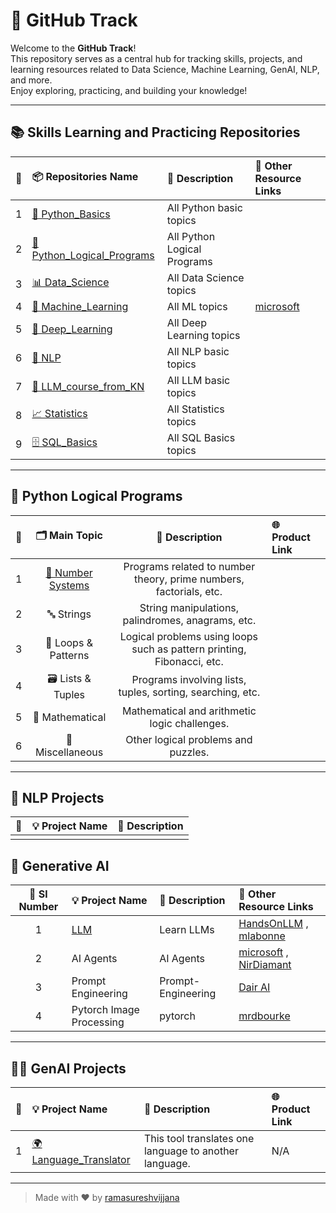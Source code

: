# 🚀 GitHub Track

Welcome to the **GitHub Track**!  
This repository serves as a central hub for tracking skills, projects, and learning resources related to Data Science, Machine Learning, GenAI, NLP, and more.  
Enjoy exploring, practicing, and building your knowledge!

---

## 📚 Skills Learning and Practicing Repositories

| 🔢 | 📦 Repositories Name | 📝 Description |🔗 Other Resource Links |
|:-----------:|:---------------------|:--------------|:--------------|
| 1 | [🐍 Python_Basics](https://github.com/ramasureshvijjana/Python_Basics) | All Python basic topics |  |
| 2 | [🐍 Python_Logical_Programs](https://github.com/ramasureshvijjana/Python_Basics/tree/main/python_logical_programs) | All Python Logical Programs ||
| 3 | [📊 Data_Science](https://github.com/ramasureshvijjana/Data_Science) | All Data Science topics ||
| 4 | [🤖 Machine_Learning](https://github.com/ramasureshvijjana) | All ML topics | [microsoft](https://github.com/microsoft/ML-For-Beginners)|
| 5 | [🧠 Deep_Learning](https://github.com/ramasureshvijjana) | All Deep Learning topics ||
| 6 | [💬 NLP](https://github.com/ramasureshvijjana/NLP) | All NLP basic topics ||
| 7 | [🦙 LLM_course_from_KN](https://github.com/ramasureshvijjana/LLM_course_from_KN) | All LLM basic topics ||
| 8 | [📈 Statistics](https://github.com/ramasureshvijjana/Statistics) | All Statistics topics ||
| 9 | [🗄️ SQL_Basics](https://github.com/ramasureshvijjana/SQL_Basics) | All SQL Basics topics ||

---

## 🧩 Python Logical Programs

| 🔢 | 🗂️ Main Topic | 📝 Description | 🌐 Product Link |
|:-----------:|:-------------:|:--------------:|:--------------|
| 1 | [🔢 Number Systems](https://github.com/ramasureshvijjana/Python_Basics/tree/main/python_logical_programs/01_Number_systems) | Programs related to number theory, prime numbers, factorials, etc. ||
| 2 | 🔤 Strings | String manipulations, palindromes, anagrams, etc. ||
| 3 | 🔄 Loops & Patterns | Logical problems using loops such as pattern printing, Fibonacci, etc. ||
| 4 | 🗃️ Lists & Tuples | Programs involving lists, tuples, sorting, searching, etc. ||
| 5 | 🧮 Mathematical | Mathematical and arithmetic logic challenges. ||
| 6 | 🧰 Miscellaneous | Other logical problems and puzzles. ||

---

## 💬 NLP Projects

| 🔢 | 💡 Project Name | 📝 Description |
|:-----------:|:---------------|:--------------|
|  |  |  |

## 🤖 Generative AI

| 🔢 Sl Number | 💡 Project Name | 📝 Description | 🔗 Other Resource Links |
|:-----------:|:----------------|:---------------|:------------------------|
| 1 | [LLM](https://github.com/ramasureshvijjana/GitHub_Track/blob/master/LLM.md) | Learn LLMs | [HandsOnLLM](https://github.com/HandsOnLLM/Hands-On-Large-Language-Models) , [mlabonne](https://github.com/mlabonne/llm-course)|
| 2 | AI Agents | AI Agents | [microsoft](https://github.com/microsoft/ai-agents-for-beginners) , [NirDiamant](https://github.com/NirDiamant/GenAI_Agents)|
| 3 | Prompt Engineering | Prompt-Engineering | [Dair AI](https://github.com/dair-ai/Prompt-Engineering-Guide) |
| 4 | Pytorch Image Processing | pytorch | [mrdbourke](https://github.com/mrdbourke/pytorch-deep-learning/) |

---

## 🤖✨ GenAI Projects

| 🔢 | 💡 Project Name | 📝 Description | 🌐 Product Link |
|:-----------:|:---------------|:--------------|:---------------|
| 1 | [🌍 Language_Translator](https://github.com/ramasureshvijjana/Language_Translator) | This tool translates one language to another language. | N/A |



---

> Made with ❤️ by [ramasureshvijjana](https://github.com/ramasureshvijjana)





